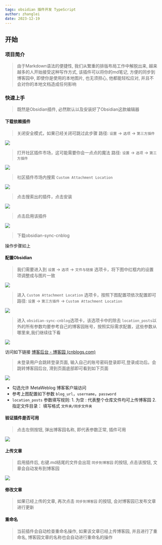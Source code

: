 ```yaml
---
tags: obsidian 插件开发 TypeScript
author: zhanglei
date: 2023-12-19
---
```


## 开始
### 项目简介
> 由于Markdown语法的便捷性, 我们从繁重的排版布局工作中解脱出来, 越来越多的人开始接受这种写作方式, 该插件可以将你的md笔记, 方便的同步到博客园中, 即使你是使用的本地图片, 也无须担心, 他都能轻松应对, 并且不会对你的本地文档造成任何影响

### 快速上手
> 既然是Obsidian插件, 必然默认以及安装好了Obsidian这款编辑器

#### 下载依赖插件
>关闭安全模式，如果已经关闭可跳过此步骤
>路径:  `设置` -> `选项` -> `第三方插件` 

![](https://img2023.cnblogs.com/blog/2395785/202401/2395785-20240106094129444-1383501312.png)


> 打开社区插件市场，这可能需要你会一点点的魔法
> 路径:  `设置` -> `选项` -> `第三方插件` 

![](https://img2023.cnblogs.com/blog/2395785/202401/2395785-20240106094129505-2051838675.png)

> 社区插件市场内搜索 `Custom Attachment Location`

![](https://img2023.cnblogs.com/blog/2395785/202401/2395785-20240106094129424-1509849443.png)


> 点击搜索出的插件，点击安装

![](https://img2023.cnblogs.com/blog/2395785/202401/2395785-20240106094129511-1570061381.png)


> 点击启用该插件

![](https://img2023.cnblogs.com/blog/2395785/202401/2395785-20240106094129556-1782909472.png)



> 下载obsidian-sync-cnblog

操作步骤如上


#### 配置Obsidian
> 我们需要进入到 `设置` -> `选项` -> `文件与链接` 选项卡，将下图中红框内的设置项调整成与图片一致


![](https://img2023.cnblogs.com/blog/2395785/202401/2395785-20240106094129598-143622687.png)


> 进入 `Custom Attachment Location` 选项卡，按照下图配置项依次配置即可
> 路径: `设置` -> `第三方插件` -> `Custom Attachment Location`

 ![](https://img2023.cnblogs.com/blog/2395785/202401/2395785-20240106094129575-618944768.png)

> 进入 `obsidian-sync-cnblog`选项卡，该选项卡中的除去 `location_posts`以外的所有参数均要参考自己的博客园账号，按照实际需求配置，这些参数从哪里来,我们继续往下看

![](https://img2023.cnblogs.com/blog/2395785/202401/2395785-20240106094129530-1405102767.png)


访问如下链接 [博客后台 - 博客园 (cnblogs.com)](https://i.cnblogs.com/settings)

> 未登录用户会跳转登录页面, 输入自己的账号密码登录即可,登录成功后。会跳转博客园后台, 滑到页面底部即可看到如下页面

![](https://img2023.cnblogs.com/blog/2395785/202401/2395785-20240106094129545-831763769.png)

- 勾选允许 MetaWeblog 博客客户端访问
-  参考上图配置如下参数  `blog_url`，`username`，`password`
- `location_posts` 参数填写规则: 1. 为空 : 代表整个仓库文件均可上传博客园 2. 指定文件目录： 填写格式 `文件夹/同步文件夹`



#### 验证插件是否可用
> 点击左侧按钮, 弹出博客园名称, 即代表参数正常, 插件可用

![](https://img2023.cnblogs.com/blog/2395785/202401/2395785-20240106094134607-924925445.gif)

#### 上传文章
> 启用插件后, 右键.md结尾的文件会出现 `同步到博客园` 的按钮, 点击该按钮, 文章会自动发布到博客园

![](https://img2023.cnblogs.com/blog/2395785/202401/2395785-20240106094129598-1480273079.png)

#### 修改文章
> 如果已经上传的文章, 再次点击 `同步到博客园` 的按钮, 会对博客园已发布文章进行更新

#### 重命名
> 当前插件会自动检查重命名操作, 如果该文章已经上传博客园, 并且进行了重命名, 博客园文章的名称也会自动进行重命名的操作

